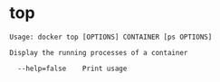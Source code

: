 <!--[metadata]>
+++
title = "top"
description = "The top command description and usage"
keywords = ["container, running, processes"]
[menu.main]
parent = "smn_cli"
weight=1
+++
<![end-metadata]-->

# top

    Usage: docker top [OPTIONS] CONTAINER [ps OPTIONS]

    Display the running processes of a container

      --help=false    Print usage
